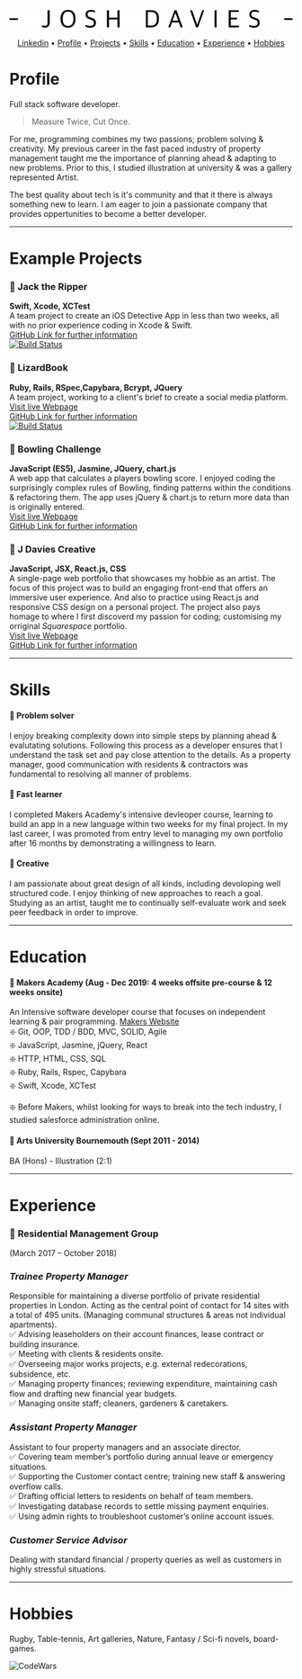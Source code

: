 <div align="center">
  
![alt text](https://github.com/JoshDavies/CV/blob/master/JoshDavies.png?raw=true)  
  
</div>

<p align="center">
  <a href="https://www.linkedin.com/in/joshua-davies-70bb75128/">Linkedin</a> •
  <a href="#Profile">Profile</a> •
  <a href="#Projects">Projects</a> •
  <a href="#Skills">Skills</a> •
  <a href="#Education">Education</a> •
  <a href="#Experience">Experience</a> •
  <a href="#Hobbies">Hobbies</a>
</p>

# Profile
Full stack software developer.

> Measure Twice, Cut Once.

For me, programming combines my two passions; problem solving & creativity. My previous career in the fast paced industry of property management taught me the importance of planning ahead & adapting to new problems. Prior to this, I studied illustration at university & was a gallery represented Artist. 

The best quality about tech is it's community and that it there is always something new to learn. I am eager to join a passionate company that provides oppertunities to become a better developer.

-------------
# Example Projects
### 🔎 Jack the Ripper
**Swift, Xcode, XCTest**  
A team project to create an iOS Detective App in less than two weeks, all with no prior experience coding in Xcode & Swift.    
[GitHub Link for further information](https://github.com/JoshDavies/Team-6-Game)  
[![Build Status](https://travis-ci.com/robertamangiapane/Team-6-Game.svg?branch=master)](https://travis-ci.com/robertamangiapane/Team-6-Game)
  
### 🦎 LizardBook
**Ruby, Rails, RSpec,Capybara, Bcrypt, JQuery**  
A team project, working to a client's brief to create a social media platform.  
[Visit live Webpage](http://lizardbook.herokuapp.com/)  
[GitHub Link for further information](https://github.com/JoshDavies/acebook--LizardBook-)   
[![Build Status](https://travis-ci.com/Mezela/acebook--LizardBook-.svg?branch=master)](https://travis-ci.com/Mezela/acebook--LizardBook-)
  
### 🎳 Bowling Challenge
**JavaScript (ES5), Jasmine, JQuery, chart.js**  
A web app that calculates a players bowling score. I enjoyed coding the surprisingly complex rules of Bowling, finding patterns within the conditions & refactoring them. The app uses jQuery & chart.js to return more data than is originally entered.   
[Visit live Webpage](https://joshdavies.github.io/bowling-challenge/)  
[GitHub Link for further information](https://github.com/JoshDavies/bowling-challenge)  

###  🎨 J Davies Creative
**JavaScript, JSX, React.js, CSS**  
A single-page web portfolio that showcases my hobbie as an artist. The focus of this project was to build an engaging front-end that offers an immersive user experience. And also to practice using React.js and responsive CSS design on a personal project. The project also pays homage to where I first discoverd my passion for coding; customising my orriginal *Squarespace* portfolio.  
[Visit live Webpage](https://joshdavies.github.io/jdaviescreative/)  
[GitHub Link for further information](https://github.com/JoshDavies/jdaviescreative)    
  
-------------
# Skills
#### 🔸 Problem solver
I enjoy breaking complexity down into simple steps by planning ahead & evalutating solutions. Following this process as a developer ensures that I understand the task set and pay close attention to the details. As a property manager, good communication with residents & contractors was fundamental to resolving all manner of problems. 
  
#### 🔸 Fast learner
I completed Makers Academy's intensive devleoper course, learning to build an app in a new language within two weeks for my final project. In my last career, I was promoted from entry level to managing my own portfolio after 16 months by demonstrating a willingness to learn.
  
#### 🔸 Creative   
I am passionate about great design of all kinds, including devoloping well structured code. I enjoy thinking of new approaches to reach a goal. Studying as an artist, taught me to continually self-evaluate work and seek peer feedback in order to improve. 

-----------
# Education
#### 🔸 Makers Academy (Aug - Dec 2019: 4 weeks offsite pre-course & 12 weeks onsite)
An Intensive software developer course that focuses on independent learning & pair programming. [Makers Website](https://makers.tech/)   
❇️ Git, OOP, TDD / BDD, MVC, SOLID, Agile  
❇️ JavaScript, Jasmine, jQuery, React   
❇️ HTTP, HTML, CSS, SQL  
❇️ Ruby, Rails, Rspec, Capybara  
❇️ Swift, Xcode, XCTest   
  
❇️ Before Makers, whilst looking for ways to break into the tech industry, I studied salesforce administration online. 

#### 🔸 Arts University Bournemouth (Sept 2011 - 2014)
BA (Hons) - Illustration (2:1)

----------------
# Experience
### 🔸 **Residential Management Group**
(March 2017 – October 2018)  
### *Trainee Property Manager*  
Responsible for maintaining a diverse portfolio of private residential properties in London. Acting as the central point of contact for 14 sites with a total of 495 units. (Managing communal structures & areas not individual apartments).  
✅ Advising leaseholders on their account finances, lease contract or building insurance.   
✅ Meeting with clients & residents onsite.    
✅ Overseeing major works projects, e.g. external redecorations, subsidence, etc.   
✅ Managing property finances; reviewing expenditure, maintaining cash flow and drafting new financial year budgets.  
✅ Managing onsite staff; cleaners, gardeners & caretakers.   

### *Assistant Property Manager*  
Assistant to four property managers and an associate director.   
✅ Covering team member’s portfolio during annual leave or emergency situations.   
✅ Supporting the Customer contact centre; training new staff & answering overflow calls.  
✅ Drafting official letters to residents on behalf of team members.  
✅ Investigating database records to settle missing payment enquiries.  
✅ Using admin rights to troubleshoot customer’s online account issues.

### *Customer Service Advisor*  
Dealing with standard financial / property queries as well as customers in highly stressful situations.

--------
# Hobbies
Rugby, Table-tennis, Art galleries, Nature, Fantasy / Sci-fi novels, board-games.  
  
![CodeWars](https://www.codewars.com/users/JoshDavies/badges/small)
